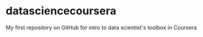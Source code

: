 datasciencecoursera
===================

My first repository on GitHub for intro to data scientist's toolbox in Coursera
